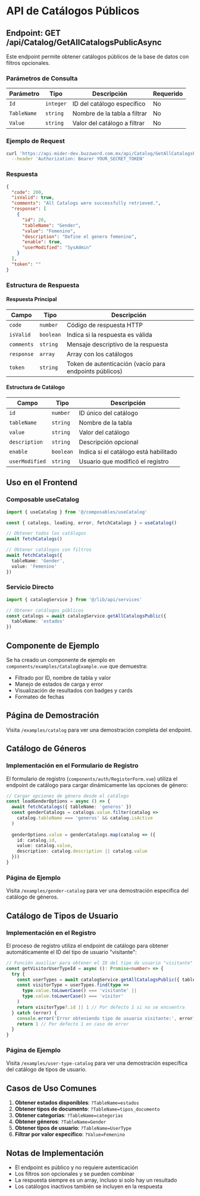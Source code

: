 # API de Catálogos Públicos

## Endpoint: GET /api/Catalog/GetAllCatalogsPublicAsync

Este endpoint permite obtener catálogos públicos de la base de datos con filtros opcionales.

### Parámetros de Consulta

| Parámetro | Tipo | Descripción | Requerido |
|-----------|------|-------------|-----------|
| `Id` | `integer` | ID del catálogo específico | No |
| `TableName` | `string` | Nombre de la tabla a filtrar | No |
| `Value` | `string` | Valor del catálogo a filtrar | No |

### Ejemplo de Request

```bash
curl 'https://api-mider-dev.buzzword.com.mx/api/Catalog/GetAllCatalogsPublicAsync?Id=1&TableName=estados&Value=activo' \
  --header 'Authorization: Bearer YOUR_SECRET_TOKEN'
```

### Respuesta

```json
{
  "code": 200,
  "isValid": true,
  "comments": "All Catalogs were successfully retrieved.",
  "response": [
    {
      "id": 20,
      "tableName": "Gender",
      "value": "Femenino",
      "description": "Define el genero femenino",
      "enable": true,
      "userModified": "SysAdmin"
    }
  ],
  "token": ""
}
```

### Estructura de Respuesta

#### Respuesta Principal
| Campo | Tipo | Descripción |
|-------|------|-------------|
| `code` | `number` | Código de respuesta HTTP |
| `isValid` | `boolean` | Indica si la respuesta es válida |
| `comments` | `string` | Mensaje descriptivo de la respuesta |
| `response` | `array` | Array con los catálogos |
| `token` | `string` | Token de autenticación (vacío para endpoints públicos) |

#### Estructura de Catálogo
| Campo | Tipo | Descripción |
|-------|------|-------------|
| `id` | `number` | ID único del catálogo |
| `tableName` | `string` | Nombre de la tabla |
| `value` | `string` | Valor del catálogo |
| `description` | `string` | Descripción opcional |
| `enable` | `boolean` | Indica si el catálogo está habilitado |
| `userModified` | `string` | Usuario que modificó el registro |

## Uso en el Frontend

### Composable useCatalog

```typescript
import { useCatalog } from '@/composables/useCatalog'

const { catalogs, loading, error, fetchCatalogs } = useCatalog()

// Obtener todos los catálogos
await fetchCatalogs()

// Obtener catálogos con filtros
await fetchCatalogs({
  tableName: 'Gender',
  value: 'Femenino'
})
```

### Servicio Directo

```typescript
import { catalogService } from '@/lib/api/services'

// Obtener catálogos públicos
const catalogs = await catalogService.getAllCatalogsPublic({
  tableName: 'estados'
})
```

## Componente de Ejemplo

Se ha creado un componente de ejemplo en `components/examples/CatalogExample.vue` que demuestra:

- Filtrado por ID, nombre de tabla y valor
- Manejo de estados de carga y error
- Visualización de resultados con badges y cards
- Formateo de fechas

## Página de Demostración

Visita `/examples/catalog` para ver una demostración completa del endpoint.

## Catálogo de Géneros

### Implementación en el Formulario de Registro

El formulario de registro (`components/auth/RegisterForm.vue`) utiliza el endpoint de catálogo para cargar dinámicamente las opciones de género:

```typescript
// Cargar opciones de género desde el catálogo
const loadGenderOptions = async () => {
  await fetchCatalogs({ tableName: 'generos' })
  const genderCatalogs = catalogs.value.filter(catalog => 
    catalog.tableName === 'generos' && catalog.isActive
  )
  
  genderOptions.value = genderCatalogs.map(catalog => ({
    id: catalog.id,
    value: catalog.value,
    description: catalog.description || catalog.value
  }))
}
```

### Página de Ejemplo

Visita `/examples/gender-catalog` para ver una demostración específica del catálogo de géneros.

## Catálogo de Tipos de Usuario

### Implementación en el Registro

El proceso de registro utiliza el endpoint de catálogo para obtener automáticamente el ID del tipo de usuario "visitante":

```typescript
// Función auxiliar para obtener el ID del tipo de usuario "visitante"
const getVisitorUserTypeId = async (): Promise<number> => {
  try {
    const userTypes = await catalogService.getAllCatalogsPublic({ tableName: 'UserType' })
    const visitorType = userTypes.find(type => 
      type.value.toLowerCase() === 'visitante' || 
      type.value.toLowerCase() === 'visitor'
    )
    return visitorType?.id || 1 // Por defecto 1 si no se encuentra
  } catch (error) {
    console.error('Error obteniendo tipo de usuario visitante:', error)
    return 1 // Por defecto 1 en caso de error
  }
}
```

### Página de Ejemplo

Visita `/examples/user-type-catalog` para ver una demostración específica del catálogo de tipos de usuario.

## Casos de Uso Comunes

1. **Obtener estados disponibles**: `?TableName=estados`
2. **Obtener tipos de documento**: `?TableName=tipos_documento`
3. **Obtener categorías**: `?TableName=categorias`
4. **Obtener géneros**: `?TableName=Gender`
5. **Obtener tipos de usuario**: `?TableName=UserType`
6. **Filtrar por valor específico**: `?Value=Femenino`

## Notas de Implementación

- El endpoint es público y no requiere autenticación
- Los filtros son opcionales y se pueden combinar
- La respuesta siempre es un array, incluso si solo hay un resultado
- Los catálogos inactivos también se incluyen en la respuesta 